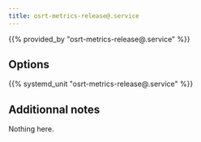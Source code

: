 ```yaml
---
title: osrt-metrics-release@.service
---
```


{{% provided_by "osrt-metrics-release@.service" %}}

## Options

{{% systemd_unit "osrt-metrics-release@.service" %}}

## Additionnal notes

Nothing here.